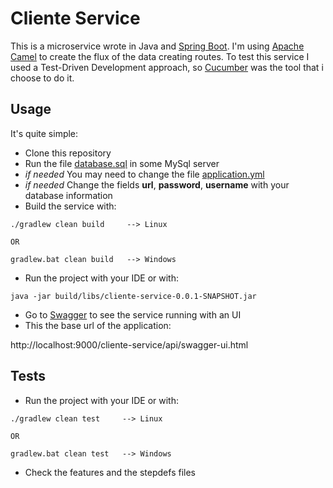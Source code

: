 # Cliente Service

This is a microservice wrote in Java and [Spring Boot](https://spring.io/projects/spring-boot). I'm using [Apache Camel](http://camel.apache.org/) to create the flux of the data creating routes. 
To test this service I used a Test-Driven Development approach, so [Cucumber](https://cucumber.io/) was the tool that i choose to do it.

## Usage

It's quite simple:

* Clone this repository 
* Run the file [database.sql](https://github.com/gabrielSpassos/cliente_service/blob/master/database.sql) in some MySql server
* _if needed_ You may need to change the file [application.yml](https://github.com/gabrielSpassos/cliente_service/blob/master/src/main/resources/application.yml)
* _if needed_ Change the fields **url**, **password**, **username** with your database information 
* Build the service with:
```
./gradlew clean build     --> Linux

OR

gradlew.bat clean build   --> Windows
```
* Run the project with your IDE or with: 
```
java -jar build/libs/cliente-service-0.0.1-SNAPSHOT.jar
```
* Go to [Swagger](http://localhost:9000/cliente-service/api/swagger-ui.html) to see the service running with an UI
* This the base url of the application: 
>
http://localhost:9000/cliente-service/api/swagger-ui.html

## Tests
* Run the project with your IDE or with: 
```
./gradlew clean test     --> Linux 

OR

gradlew.bat clean test   --> Windows
```
* Check the features and the stepdefs files
